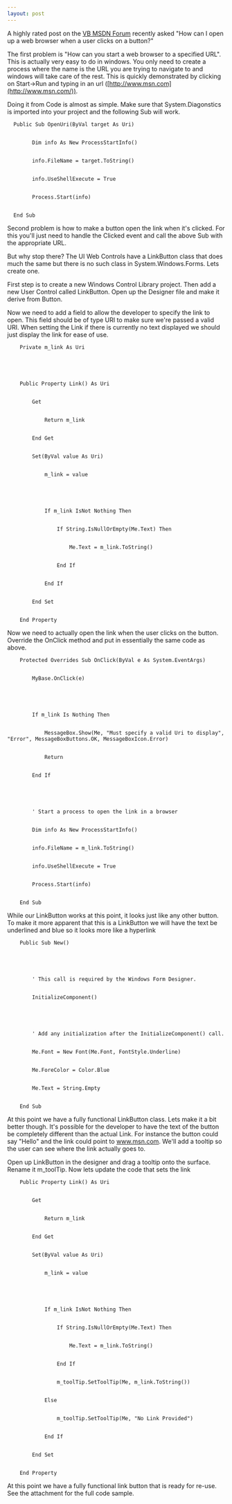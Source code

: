 ```yaml
---
layout: post
---
```

A highly rated post on the [VB MSDN
Forum](http://forums.microsoft.com/MSDN/default.aspx?forumgroupid=10&siteid=1)
recently asked "How can I open up a web browser when a user clicks on a
button?"

The first problem is "How can you start a web browser to a specified URL".
This is actually very easy to do in windows.  You only need to create a
process where the name is the URL you are trying to navigate to and windows
will take care of the rest.  This is quickly demonstrated by clicking on
Start->Run and typing in an url ([http://www.msn.com](http://www.msn.com/)).

Doing it from Code is almost as simple.  Make sure that System.Diagonstics is
imported into your project and the following Sub will work.

    
    
      Public Sub OpenUri(ByVal target As Uri)


            Dim info As New ProcessStartInfo()


            info.FileName = target.ToString()


            info.UseShellExecute = True


            Process.Start(info)


      End Sub


    

Second problem is how to make a button open the link when it's clicked.  For
this you'll just need to handle the Clicked event and call the above Sub with
the appropriate URL.

But why stop there?  The UI Web Controls have a LinkButton class that does
much the same but there is no such class in System.Windows.Forms.  Lets create
one.

First step is to create a new Windows Control Library project.  Then add a new
User Control called LinkButton.  Open up the Designer file and make it derive
from Button.

Now we need to add a field to allow the developer to specify the link to open.
This field should be of type URI to make sure we're passed a valid URI.  When
setting the Link if there is currently no text displayed we should just
display the link for ease of use.

    
    
        Private m_link As Uri


    


        Public Property Link() As Uri


            Get


                Return m_link


            End Get


            Set(ByVal value As Uri)


                m_link = value


    


                If m_link IsNot Nothing Then


                    If String.IsNullOrEmpty(Me.Text) Then


                        Me.Text = m_link.ToString()


                    End If


                End If


            End Set


        End Property


    

Now we need to actually open the link when the user clicks on the button.
Override the OnClick method and put in essentially the same code as above.

    
    
        Protected Overrides Sub OnClick(ByVal e As System.EventArgs)


            MyBase.OnClick(e)


    


            If m_link Is Nothing Then


                MessageBox.Show(Me, "Must specify a valid Uri to display", "Error", MessageBoxButtons.OK, MessageBoxIcon.Error)


                Return


            End If


    


            ' Start a process to open the link in a browser


            Dim info As New ProcessStartInfo()


            info.FileName = m_link.ToString()


            info.UseShellExecute = True


            Process.Start(info)


        End Sub


    

While our LinkButton works at this point, it looks just like any other button.
To make it more apparent that this is a LinkButton we will have the text be
underlined and blue so it looks more like a hyperlink

    
    
        Public Sub New()


    


            ' This call is required by the Windows Form Designer.


            InitializeComponent()


    


            ' Add any initialization after the InitializeComponent() call.


            Me.Font = New Font(Me.Font, FontStyle.Underline)


            Me.ForeColor = Color.Blue


            Me.Text = String.Empty


        End Sub


    

At this point we have a fully functional LinkButton class. Lets make it a bit
better though. It's possible for the developer to have the text of the button
be completely different than the actual Link. For instance the button could
say "Hello" and the link could point to www.msn.com. We'll add a tooltip so
the user can see where the link actually goes to.

Open up LinkButton in the designer and drag a tooltip onto the surface. Rename
it m_toolTip. Now lets update the code that sets the link

    
    
        Public Property Link() As Uri


            Get


                Return m_link


            End Get


            Set(ByVal value As Uri)


                m_link = value


    


                If m_link IsNot Nothing Then


                    If String.IsNullOrEmpty(Me.Text) Then


                        Me.Text = m_link.ToString()


                    End If


                    m_toolTip.SetToolTip(Me, m_link.ToString())


                Else


                    m_toolTip.SetToolTip(Me, "No Link Provided")


                End If


            End Set


        End Property


    

At this point we have a fully functional link button that is ready for re-use.
See the attachment for the full code sample.

